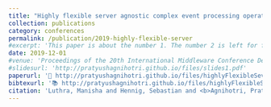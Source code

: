 ```yaml
---
title: "Highly flexible server agnostic complex event processing operators"
collection: publications
category: conferences
permalink: /publication/2019-highly-flexible-server
#excerpt: 'This paper is about the number 1. The number 2 is left for future work.'
date: 2019-12-01
#venue: 'Proceedings of the 20th International Middleware Conference Demos and Posters'
#slidesurl: 'http://pratyushagnihotri.github.io/files/slides1.pdf'
paperurl: '📄 http://pratyushagnihotri.github.io/files/highlyFlexibleSever.pdf'
bibtexurl: '📚 http://pratyushagnihotri.github.io/files/highlyFlexibleSever.bib'
citation: 'Luthra, Manisha and Hennig, Sebastian and <b>Agnihotri, Pratyush</b> and Wang, Lin and Koldehofe, Boris. (2019). &quot;Highly flexible server agnostic complex event processing operators.&quot; <i>Proceedings of the 20th International Middleware Conference Demos and Posters</i>.'
---
```

